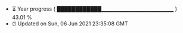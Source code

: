 - ⏳ Year progress { ████████████▁▁▁▁▁▁▁▁▁▁▁▁▁▁▁▁▁▁ } 43.01 %
- ⏰ Updated on Sun, 06 Jun 2021 23:35:08 GMT

